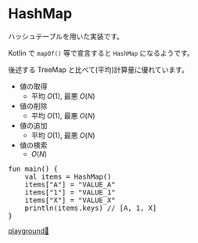 # HashMap

ハッシュテーブルを用いた実装です。

Kotlin で `mapOf()` 等で宣言すると `HashMap` になるようです。

後述する TreeMap と比べて(平均)計算量に優れています。

- 値の取得
  - 平均 $O(1)$, 最悪 $O(N)$
- 値の削除
  - 平均 $O(1)$, 最悪 $O(N)$
- 値の追加
  - 平均 $O(1)$, 最悪 $O(N)$
- 値の検索
  - $O(N)$


<pre class="kt">
fun main() {
    val items = HashMap<String, String>()
    items["A"] = "VALUE_A"
    items["1"] = "VALUE_1"
    items["X"] = "VALUE_X"
    println(items.keys) // [A, 1, X]
}
</pre>
[playground🔗](https://play.kotlinlang.org/#eyJ2ZXJzaW9uIjoiMS4zLjcwIiwiY29kZSI6ImZ1biBtYWluKCkge1xuICAgIHZhbCBpdGVtcyA9IEhhc2hNYXA8U3RyaW5nLCBTdHJpbmc+KClcbiAgICBpdGVtc1tcIkFcIl0gPSBcIlZBTFVFX0FcIlxuICAgIGl0ZW1zW1wiMVwiXSA9IFwiVkFMVUVfMVwiXG4gICAgaXRlbXNbXCJYXCJdID0gXCJWQUxVRV9YXCJcbiAgICBwcmludGxuKGl0ZW1zLmtleXMpIC8vIFtBLCAxLCBYXVxufSIsInBsYXRmb3JtIjoiamF2YSIsImFyZ3MiOiIifQ==)
